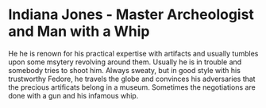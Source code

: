 # Indiana Jones - Master Archeologist and Man with a Whip
He he is renown for his practical expertise with artifacts and usually tumbles upon some msytery revolving around them. 
Usually he is in trouble and somebody tries to shoot him. 
Always sweaty, but in good style with his trustworthy Fedore, he travels the globe and convinces his adversaries that the precious artificats belong in a museum.
Sometimes the negotiations are done with a gun and his infamous whip.